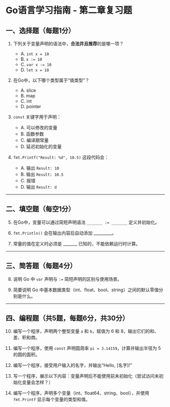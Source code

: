 # Go语言学习指南 - 第二章复习题

## 一、选择题（每题1分）

1. 下列关于变量声明的语法中，**合法并且推荐**的是哪一项？
   - A. `int x = 10`
   - B. `x := 10`
   - C. `var x := 10`
   - D. `let x = 10`

2. 在Go中，以下哪个类型属于“值类型”？
   - A. slice  
   - B. map  
   - C. int  
   - D. pointer

3. `const` 关键字用于声明：
   - A. 可以修改的变量  
   - B. 函数参数  
   - C. 编译期常量  
   - D. 延迟初始化的变量

4. `fmt.Printf("Result: %d", 10.5)` 这段代码会：
   - A. 输出 `Result: 10`  
   - B. 输出 `Result: 10.5`  
   - C. 报错  
   - D. 输出 `Result: d`

---

## 二、填空题（每空1分）

5. 在Go中，变量可以通过简短声明语法 `_______ := _______` 定义并初始化。

6. `fmt.Println()` 会在输出内容后自动添加 _________。

7. 常量的值在定义时必须是 _______ 已知的，不能依赖运行时计算。

---

## 三、简答题（每题4分）

8. 说明 Go 中 `var` 声明与 `:=` 简短声明的区别与使用场景。

9. 简要说明 Go 中基本数据类型（int、float、bool、string）之间的默认零值分别是什么。

---

## 四、编程题（共5题，每题6分，共30分）

10. 编写一个程序，声明两个整型变量 `a` 和 `b`，赋值为 6 和 8，输出它们的和、差、积和商。

11. 编写一个程序，使用 `const` 声明圆周率 `pi = 3.14159`，计算并输出半径为 5 的圆的面积。

12. 编写一个程序，接受用户输入的名字，并输出“Hello, [名字]!”

13. 写一个程序，展示以下内容：变量声明后不能使用前未初始化（尝试访问未初始化变量会怎样？）

14. 编写一个程序，声明多个变量（int、float64、string、bool），并使用 `fmt.Printf` 显示每个变量的类型和值。
